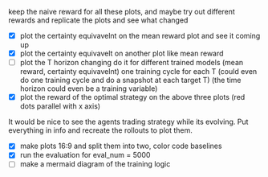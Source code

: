 keep the naive reward for all these plots, and maybe try out different rewards and replicate the plots and see what changed

- [x] plot the certainty equivavelnt on the mean reward plot and see it coming up
- [x] plot the certainty equivavelt on another plot like mean reward
- [ ] plot the T horizon changing do it for different trained models (mean reward, certainty equivavelnt)
	one training cycle for each T
	(could even do one training cycle and do a snapshot at each target T)
	(the time horizon could even be a training variable)
- [x] plot the reward of the optimal strategy on the above three plots (red dots parallel with x axis)

It would be nice to see the agents trading strategy while its evolving. Put everything in info and recreate the rollouts to plot them.

- [x] make plots 16:9 and split them into two, color code baselines
- [x] run the evaluation for eval_num = 5000
- [ ] make a mermaid diagram of the training logic
